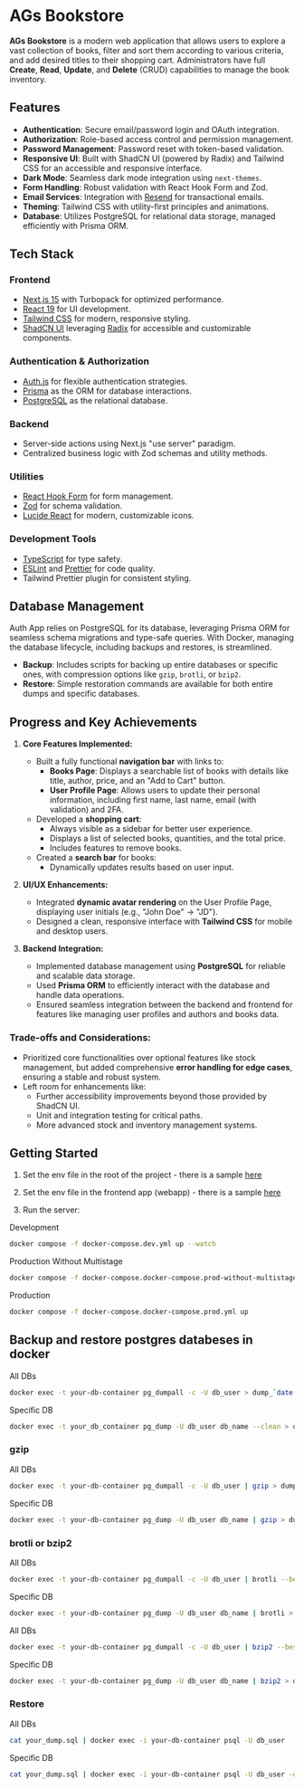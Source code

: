 # AGs Bookstore

**AGs Bookstore** is a modern web application that allows users to explore a vast collection of books, filter and sort them according to various criteria, and add desired titles to their shopping cart. Administrators have full **Create**, **Read**, **Update**, and **Delete** (CRUD) capabilities to manage the book inventory.

## Features

- **Authentication**: Secure email/password login and OAuth integration.
- **Authorization**: Role-based access control and permission management.
- **Password Management**: Password reset with token-based validation.
- **Responsive UI**: Built with ShadCN UI (powered by Radix) and Tailwind CSS for an accessible and responsive interface.
- **Dark Mode**: Seamless dark mode integration using `next-themes`.
- **Form Handling**: Robust validation with React Hook Form and Zod.
- **Email Services**: Integration with [Resend](https://resend.com/) for transactional emails.
- **Theming**: Tailwind CSS with utility-first principles and animations.
- **Database**: Utilizes PostgreSQL for relational data storage, managed efficiently with Prisma ORM.

## Tech Stack

### **Frontend**

- [Next.js 15](https://nextjs.org/) with Turbopack for optimized performance.
- [React 19](https://react.dev/) for UI development.
- [Tailwind CSS](https://tailwindcss.com/) for modern, responsive styling.
- [ShadCN UI](https://shadcn.dev/) leveraging [Radix](https://www.radix-ui.com/) for accessible and customizable components.

### **Authentication & Authorization**

- [Auth.js](https://authjs.dev/) for flexible authentication strategies.
- [Prisma](https://www.prisma.io/) as the ORM for database interactions.
- [PostgreSQL](https://www.postgresql.org/) as the relational database.

### **Backend**

- Server-side actions using Next.js "use server" paradigm.
- Centralized business logic with Zod schemas and utility methods.

### **Utilities**

- [React Hook Form](https://react-hook-form.com/) for form management.
- [Zod](https://zod.dev/) for schema validation.
- [Lucide React](https://lucide.dev/) for modern, customizable icons.

### **Development Tools**

- [TypeScript](https://www.typescriptlang.org/) for type safety.
- [ESLint](https://eslint.org/) and [Prettier](https://prettier.io/) for code quality.
- Tailwind Prettier plugin for consistent styling.

## Database Management

Auth App relies on PostgreSQL for its database, leveraging Prisma ORM for seamless schema migrations and type-safe queries. With Docker, managing the database lifecycle, including backups and restores, is streamlined.

- **Backup**: Includes scripts for backing up entire databases or specific ones, with compression options like `gzip`, `brotli`, or `bzip2`.
- **Restore**: Simple restoration commands are available for both entire dumps and specific databases.

## Progress and Key Achievements

1. **Core Features Implemented:**

   - Built a fully functional **navigation bar** with links to:
     - **Books Page**: Displays a searchable list of books with details like title, author, price, and an "Add to Cart" button.
     - **User Profile Page**: Allows users to update their personal information, including first name, last name, email (with validation) and 2FA.
   - Developed a **shopping cart**:
     - Always visible as a sidebar for better user experience.
     - Displays a list of selected books, quantities, and the total price.
     - Includes features to remove books.
   - Created a **search bar** for books:
     - Dynamically updates results based on user input.

2. **UI/UX Enhancements:**

   - Integrated **dynamic avatar rendering** on the User Profile Page, displaying user initials (e.g., "John Doe" → "JD").
   - Designed a clean, responsive interface with **Tailwind CSS** for mobile and desktop users.

3. **Backend Integration:**
   - Implemented database management using **PostgreSQL** for reliable and scalable data storage.
   - Used **Prisma ORM** to efficiently interact with the database and handle data operations.
   - Ensured seamless integration between the backend and frontend for features like managing user profiles and authors and books data.

### Trade-offs and Considerations:

- Prioritized core functionalities over optional features like stock management, but added comprehensive **error handling for edge cases**, ensuring a stable and robust system.
- Left room for enhancements like:
  - Further accessibility improvements beyond those provided by ShadCN UI.
  - Unit and integration testing for critical paths.
  - More advanced stock and inventory management systems.

## Getting Started

1. Set the env file in the root of the project - there is a sample [here](./.env.sample)
2. Set the env file in the frontend app (webapp) - there is a sample [here](/webapp/.env.sample)

3. Run the server:

Development

```bash
docker compose -f docker-compose.dev.yml up --watch
```

Production Without Multistage

```bash
docker compose -f docker-compose.docker-compose.prod-without-multistage.yml up
```

Production

```bash
docker compose -f docker-compose.docker-compose.prod.yml up
```

## Backup and restore postgres databeses in docker

All DBs

```sh
docker exec -t your-db-container pg_dumpall -c -U db_user > dump_`date +%Y-%m-%d"_"%H_%M_%S`.sql
```

Specific DB

```sh
docker exec -t your_db_container pg_dump -U db_user db_name --clean > dump_db_name_`date +%Y-%m-%d"_"%H_%M_%S`.sql
```

### gzip

All DBs

```sh
docker exec -t your-db-container pg_dumpall -c -U db_user | gzip > dump_`date +%Y-%m-%d"_"%H_%M_%S`.sql.gz
```

Specific DB

```sh
docker exec -t your-db-container pg_dump -U db_user db_name | gzip > dump_db_name_`date +%Y-%m-%d"_"%H_%M_%S`.sql.gz
```

### brotli or bzip2

All DBs

```sh
docker exec -t your-db-container pg_dumpall -c -U db_user | brotli --best > dump_`date +%Y-%m-%d"_"%H_%M_%S`.sql.br
```

Specific DB

```sh
docker exec -t your-db-container pg_dump -U db_user db_name | brotli > dump_db_name_`date +%Y-%m-%d"_"%H_%M_%S`.sql.br
```

All DBs

```sh
docker exec -t your-db-container pg_dumpall -c -U db_user | bzip2 --best > dump_`date +%Y-%m-%d"_"%H_%M_%S`.sql.bz2
```

Specific DB

```sh
docker exec -t your-db-container pg_dump -U db_user db_name | bzip2 > dump_db_name_`date +%Y-%m-%d"_"%H_%M_%S`.sql.bz2
```

### Restore

All DBs

```sh
cat your_dump.sql | docker exec -i your-db-container psql -U db_user
```

Specific DB

```sh
cat your_dump.sql | docker exec -i your-db-container psql -U db_user -d db_name
```
